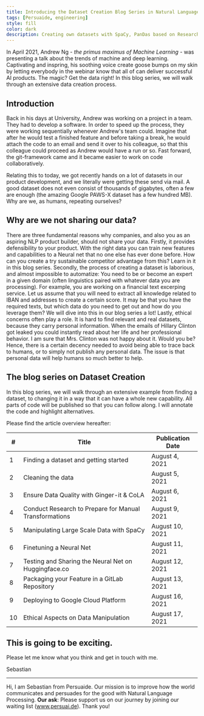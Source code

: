 ```yaml
---
title: Introducing the Dataset Creation Blog Series in Natural Language Processing
tags: [Persuaide, engineering]
style: fill
color: dark
description: Creating own datasets with SpaCy, PanDas based on Research.
---
```


In April 2021, Andrew Ng - *the primus maximus of Machine Learning* - was presenting a talk about the trends of machine and deep learning. Captivating and inspring, his soothing voice  create goose bumps on my skin by letting everybody in the webinar know that all of can deliver successful AI products. The magic? Get the data right! In this blog series, we will walk through an extensive data creation process. 

## Introduction

Back in his days at University, Andrew was working on a project in a team. They had to develop a software. In order to speed up the process, they were working sequentially whenever Andrew's team could. Imagine that after he would test a finished feature and before taking a break, he would attach the code to an email and send it over to his colleague, so that this colleague could proceed as Andrew would have a run or so. Fast forward, the git-framework came and it became easier to work on code collaboratively. 

Relating this to today, we got recently hands on a lot of datasets in our product development, and we literally were getting these send via mail. A good dataset does not even consist of thousands of gigabytes, often a few are enough (the amazing Google PAWS-X dataset has a few hundred MB). Why are we, as humans, repeating ourselves?

## Why are we not sharing our data?

There are three fundamental reasons why companies, and also you as an aspiring NLP product builder, should not share your data. 
Firstly, it provides defensibility to your product. With the right data you can train new features and capabilities to a Neural net that no one else has ever done before. How can you create a try sustainable competitor advantage from this? Learn in it in this blog series. 
Secondly, the process of creating a dataset is laborious, and almost impossible to automatize: You need to be or become an expert in a given domain (often linguistics paired with whatever data you are processing). For example, you are working on a financial text excerping service. Let us assume that you will need to extract all knowledge related to IBAN and addresses to create a certain score. It may be that you have the required texts, but which data do you need to get out and how do you leverage them? 
We will dive into this in our blog series a lot!
Lastly, ethical concerns often play a role. It is hard to find relevant and real datasets, because they carry personal information. When the emails of Hillary Clinton got leaked you could instantly read about her life and her professional behavior. I am sure that Mrs. Clinton was not happy about it. Would you be? Hence, there is a certain decency needed to avoid being able to trace back to humans, or to simply not publish any personal data. The issue is that personal data will help humans so much better to help.

## The blog series on Dataset Creation

In this blog series, we will walk through an extensive example from finding a dataset, to changing it in a way that it can have a whole new capability. 
All parts of code will be published so that you can follow along. I will annotate the code and highlight alternatives. 

Please find the article overview hereafter:

|#|Title|Publication Date|
|---|---|---|
|1|Finding a dataset and getting started|August 4, 2021|
|2|Cleaning the data|August 5, 2021|
|3|Ensure Data Quality with Ginger-it & CoLA|August 6, 2021|
|4|Conduct Research to Prepare for Manual Transformations|August 9, 2021|
|5|Manipulating Large Scale Data with SpaCy|August 10, 2021|
|6|Finetuning a Neural Net|August 11, 2021|
|7|Testing and Sharing the Neural Net on Huggingface.co|August 12, 2021|
|8|Packaging your Feature in a GitLab Repository|August 13, 2021|
|9|Deploying to Google Cloud Platform|August 16, 2021|
|10|Ethical Aspects on Data Manipulation|August 17, 2021|

## This is going to be exciting.

Please let me know what you think and get in touch with me. 

Sebastian

---

Hi, I am Sebastian from Persuaide. Our mission is to improve how the world communicates and persuades for the good with Natural Language Processing. __Our ask__: Please support us on our journey by joining our waiting list (www.persuai.de). Thank you!